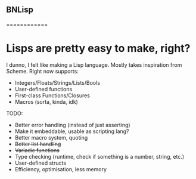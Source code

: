## BNLisp

============

# Lisps are pretty easy to make, right?

I dunno, I felt like making a Lisp language.  Mostly takes inspiration from Scheme.  Right now supports:
 - Integers/Floats/Strings/Lists/Bools
 - User-defined functions
 - First-class Functions/Closures
 - Macros (sorta, kinda, idk)
 
TODO:
 - Better error handling (instead of just asserting)
 - Make it embeddable, usable as scripting lang?
 - Better macro system, quoting
 - ~~Better list handling~~
 - ~~Variadic functions~~
 - Type checking (runtime, check if something is a number, string, etc.)
 - User-defined structs
 - Efficiency, optimisation, less memory

